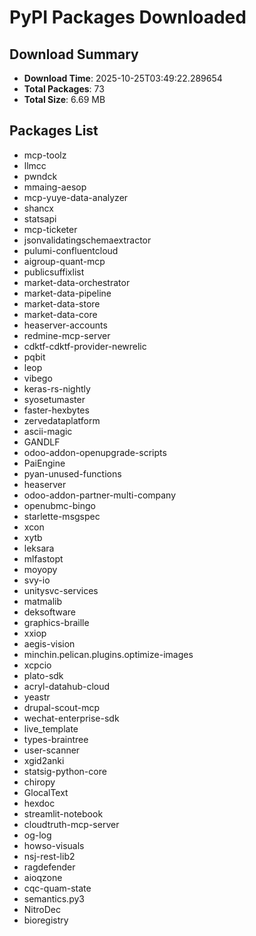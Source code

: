 # PyPI Packages Downloaded

## Download Summary
- **Download Time**: 2025-10-25T03:49:22.289654
- **Total Packages**: 73
- **Total Size**: 6.69 MB

## Packages List
- mcp-toolz
- llmcc
- pwndck
- mmaing-aesop
- mcp-yuye-data-analyzer
- shancx
- statsapi
- mcp-ticketer
- jsonvalidatingschemaextractor
- pulumi-confluentcloud
- aigroup-quant-mcp
- publicsuffixlist
- market-data-orchestrator
- market-data-pipeline
- market-data-store
- market-data-core
- heaserver-accounts
- redmine-mcp-server
- cdktf-cdktf-provider-newrelic
- pqbit
- leop
- vibego
- keras-rs-nightly
- syosetumaster
- faster-hexbytes
- zervedataplatform
- ascii-magic
- GANDLF
- odoo-addon-openupgrade-scripts
- PaiEngine
- pyan-unused-functions
- heaserver
- odoo-addon-partner-multi-company
- openubmc-bingo
- starlette-msgspec
- xcon
- xytb
- leksara
- mlfastopt
- moyopy
- svy-io
- unitysvc-services
- matmalib
- deksoftware
- graphics-braille
- xxiop
- aegis-vision
- minchin.pelican.plugins.optimize-images
- xcpcio
- plato-sdk
- acryl-datahub-cloud
- yeastr
- drupal-scout-mcp
- wechat-enterprise-sdk
- live_template
- types-braintree
- user-scanner
- xgid2anki
- statsig-python-core
- chiropy
- GlocalText
- hexdoc
- streamlit-notebook
- cloudtruth-mcp-server
- og-log
- howso-visuals
- nsj-rest-lib2
- ragdefender
- aioqzone
- cqc-quam-state
- semantics.py3
- NitroDec
- bioregistry
